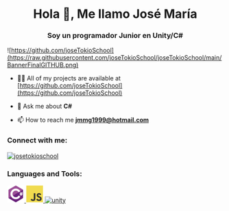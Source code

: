 <h1 align="center">Hola 👋, Me llamo José María</h1>
<h3 align="center">Soy un programador Junior en Unity/C#</h3>

![https://github.com/joseTokioSchool](https://raw.githubusercontent.com/joseTokioSchool/joseTokioSchool/main/BannerFinalGITHUB.png)

- 👨‍💻 All of my projects are available at [https://github.com/joseTokioSchool](https://github.com/joseTokioSchool)

- 💬 Ask me about **C#**

- 📫 How to reach me **jmmg1999@hotmail.com**

<h3 align="left">Connect with me:</h3>
<p align="left">
<a href="https://linkedin.com/in/josetokioschool" target="blank"><img align="center" src="https://raw.githubusercontent.com/rahuldkjain/github-profile-readme-generator/master/src/images/icons/Social/linked-in-alt.svg" alt="josetokioschool" height="30" width="40" /></a>
</p>

<h3 align="left">Languages and Tools:</h3>
<p align="left"> <a href="https://www.w3schools.com/cs/" target="_blank" rel="noreferrer"> <img src="https://raw.githubusercontent.com/devicons/devicon/master/icons/csharp/csharp-original.svg" alt="csharp" width="40" height="40"/> </a> <a href="https://developer.mozilla.org/en-US/docs/Web/JavaScript" target="_blank" rel="noreferrer"> <img src="https://raw.githubusercontent.com/devicons/devicon/master/icons/javascript/javascript-original.svg" alt="javascript" width="40" height="40"/> </a> <a href="https://unity.com/" target="_blank" rel="noreferrer"> <img src="https://www.vectorlogo.zone/logos/unity3d/unity3d-icon.svg" alt="unity" width="40" height="40"/> </a> </p>
